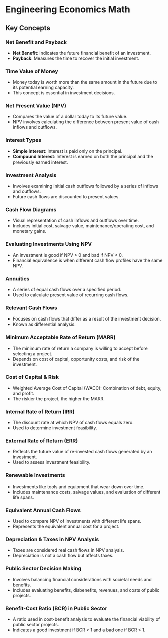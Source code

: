 # Engineering Economics Math

## Key Concepts

### Net Benefit and Payback

- **Net Benefit**: Indicates the future financial benefit of an investment.
- **Payback**: Measures the time to recover the initial investment.

### Time Value of Money

- Money today is worth more than the same amount in the future due to its potential earning capacity.
- This concept is essential in investment decisions.

### Net Present Value (NPV)

- Compares the value of a dollar today to its future value.
- NPV involves calculating the difference between present value of cash inflows and outflows.

### Interest Types

- **Simple Interest**: Interest is paid only on the principal.
- **Compound Interest**: Interest is earned on both the principal and the previously earned interest.

### Investment Analysis

- Involves examining initial cash outflows followed by a series of inflows and outflows.
- Future cash flows are discounted to present values.

### Cash Flow Diagrams

- Visual representation of cash inflows and outflows over time.
- Includes initial cost, salvage value, maintenance/operating cost, and monetary gains.

### Evaluating Investments Using NPV

- An investment is good if NPV > 0 and bad if NPV < 0.
- Financial equivalence is when different cash flow profiles have the same NPV.

### Annuities

- A series of equal cash flows over a specified period.
- Used to calculate present value of recurring cash flows.

### Relevant Cash Flows

- Focuses on cash flows that differ as a result of the investment decision.
- Known as differential analysis.

### Minimum Acceptable Rate of Return (MARR)

- The minimum rate of return a company is willing to accept before selecting a project.
- Depends on cost of capital, opportunity costs, and risk of the investment.

### Cost of Capital & Risk

- Weighted Average Cost of Capital (WACC): Combination of debt, equity, and profit.
- The riskier the project, the higher the MARR.

### Internal Rate of Return (IRR)

- The discount rate at which NPV of cash flows equals zero.
- Used to determine investment feasibility.

### External Rate of Return (ERR)

- Reflects the future value of re-invested cash flows generated by an investment.
- Used to assess investment feasibility.

### Renewable Investments

- Investments like tools and equipment that wear down over time.
- Includes maintenance costs, salvage values, and evaluation of different life spans.

### Equivalent Annual Cash Flows

- Used to compare NPV of investments with different life spans.
- Represents the equivalent annual cost for a project.

### Depreciation & Taxes in NPV Analysis

- Taxes are considered real cash flows in NPV analysis.
- Depreciation is not a cash flow but affects taxes.

### Public Sector Decision Making

- Involves balancing financial considerations with societal needs and benefits.
- Includes evaluating benefits, disbenefits, revenues, and costs of public projects.

### Benefit-Cost Ratio (BCR) in Public Sector

- A ratio used in cost-benefit analysis to evaluate the financial viability of public sector projects.
- Indicates a good investment if BCR > 1 and a bad one if BCR < 1.
